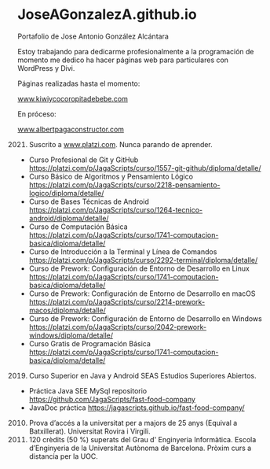 # JoseAGonzalezA.github.io
Portafolio de Jose Antonio González Alcántara

Estoy trabajando para dedicarme profesionalmente a la programación de momento me dedico ha hacer páginas web para particulares con WordPress y Divi.

Páginas realizadas hasta el momento:

www.kiwiycocoropitadebebe.com

En próceso:

www.albertpagaconstructor.com

2021. Suscrito a www.platzi.com. Nunca parando de aprender.
- Curso Profesional de Git y GitHub https://platzi.com/p/JagaScripts/curso/1557-git-github/diploma/detalle/
- Curso Básico de Algoritmos y Pensamiento Lógico https://platzi.com/p/JagaScripts/curso/2218-pensamiento-logico/diploma/detalle/
- Curso de Bases Técnicas de Android https://platzi.com/p/JagaScripts/curso/1264-tecnico-android/diploma/detalle/
- Curso de Computación Básica https://platzi.com/p/JagaScripts/curso/1741-computacion-basica/diploma/detalle/
- Curso de Introducción a la Terminal y Línea de Comandos https://platzi.com/p/JagaScripts/curso/2292-terminal/diploma/detalle/
- Curso de Prework: Configuración de Entorno de Desarrollo en Linux https://platzi.com/p/JagaScripts/curso/1741-computacion-basica/diploma/detalle/
- Curso de Prework: Configuración de Entorno de Desarrollo en macOS https://platzi.com/p/JagaScripts/curso/2214-prework-macos/diploma/detalle/
- Curso de Prework: Configuración de Entorno de Desarrollo en Windows https://platzi.com/p/JagaScripts/curso/2042-prework-windows/diploma/detalle/
- Curso Gratis de Programación Básica https://platzi.com/p/JagaScripts/curso/1741-computacion-basica/diploma/detalle/

2019. Curso Superior en Java y Android SEAS Estudios Superiores Abiertos.
- Práctica Java SEE MySql  repositorio https://github.com/JagaScripts/fast-food-company
- JavaDoc práctica https://jagascripts.github.io/fast-food-company/

2010. Prova d’accés a la universitat per a majors de 25 anys (Equival a Batxillerat). Universitat Rovira i Virgili.
2013. 120 crèdits (50 %) superats del Grau d' Enginyeria Informàtica. Escola d’Enginyeria de la Universitat Autònoma de Barcelona. Pròxim curs a distancia per la UOC.

